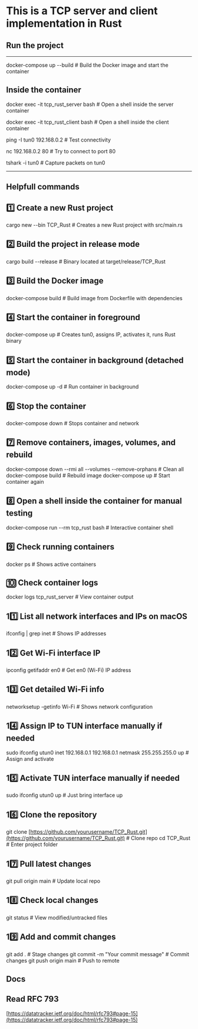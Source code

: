 # This is a TCP server and client implementation in Rust

## Run the project

---------------------------------------------------------------------------------------------------------------------------------------------

docker-compose up --build # Build the Docker image and start the container

## Inside the container

docker exec -it tcp_rust_server bash # Open a shell inside the server container

docker exec -it tcp_rust_client bash # Open a shell inside the client container

ping -I tun0 192.168.0.2 # Test connectivity

nc 192.168.0.2 80 # Try to connect to port 80

tshark -i tun0 # Capture packets on tun0

---------------------------------------------------------------------------------------------------------------------------------------------

## Helpfull commands

## 1️⃣ Create a new Rust project

cargo new --bin TCP_Rust  # Creates a new Rust project with src/main.rs

## 2️⃣ Build the project in release mode

cargo build --release  # Binary located at target/release/TCP_Rust

## 3️⃣ Build the Docker image

docker-compose build  # Build image from Dockerfile with dependencies

## 4️⃣ Start the container in foreground

docker-compose up  # Creates tun0, assigns IP, activates it, runs Rust binary

## 5️⃣ Start the container in background (detached mode)

docker-compose up -d  # Run container in background

## 6️⃣ Stop the container

docker-compose down  # Stops container and network

## 7️⃣ Remove containers, images, volumes, and rebuild

docker-compose down --rmi all --volumes --remove-orphans  # Clean all
docker-compose build  # Rebuild image
docker-compose up  # Start container again

## 8️⃣ Open a shell inside the container for manual testing

docker-compose run --rm tcp_rust bash  # Interactive container shell

## 9️⃣ Check running containers

docker ps  # Shows active containers

## 🔟 Check container logs

docker logs tcp_rust_server  # View container output

## 11️⃣ List all network interfaces and IPs on macOS

ifconfig | grep inet  # Shows IP addresses

## 12️⃣ Get Wi-Fi interface IP

ipconfig getifaddr en0  # Get en0 (Wi-Fi) IP address

## 13️⃣ Get detailed Wi-Fi info

networksetup -getinfo Wi-Fi  # Shows network configuration

## 14️⃣ Assign IP to TUN interface manually if needed

sudo ifconfig utun0 inet 192.168.0.1 192.168.0.1 netmask 255.255.255.0 up  # Assign and activate

## 15️⃣ Activate TUN interface manually if needed

sudo ifconfig utun0 up  # Just bring interface up

## 16️⃣ Clone the repository

git clone [https://github.com/yourusername/TCP_Rust.git](https://github.com/yourusername/TCP_Rust.git)  # Clone repo
cd TCP_Rust  # Enter project folder

## 17️⃣ Pull latest changes

git pull origin main  # Update local repo

## 18️⃣ Check local changes

git status  # View modified/untracked files

## 19️⃣ Add and commit changes

git add .  # Stage changes
git commit -m "Your commit message"  # Commit changes
git push origin main  # Push to remote

## Docs

## Read RFC 793

[https://datatracker.ietf.org/doc/html/rfc793#page-15](https://datatracker.ietf.org/doc/html/rfc793#page-15)
